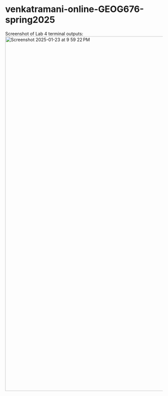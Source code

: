 # venkatramani-online-GEOG676-spring2025

Screenshot of Lab 4 terminal outputs: 
<img width="1135" alt="Screenshot 2025-01-23 at 9 59 22 PM" src="https://github.com/user-attachments/assets/4dd73b09-6ee4-472e-b8c4-5f882414a92b" />

